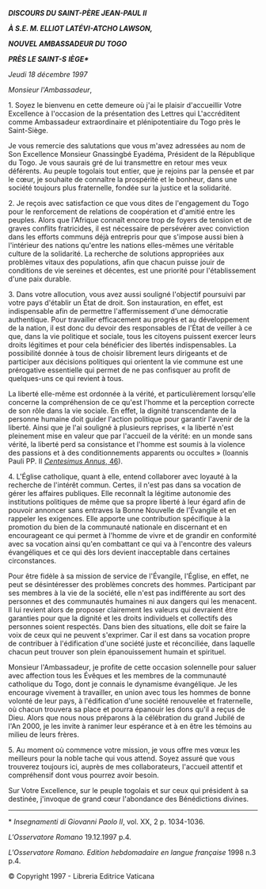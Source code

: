 ***DISCOURS DU SAINT-PÈRE JEAN-PAUL II***

***À S.E. M. ELLIOT LATÉVI-ATCHO LAWSON,***

***NOUVEL AMBASSADEUR DU TOGO***

***PRÈS LE SAINT-S*** ***IÈGE\****

*Jeudi 18 décembre 1997*

*Monsieur l'Ambassadeur*,

1\. Soyez le bienvenu en cette demeure où j'ai le plaisir d'accueillir Votre Excellence à l'occasion de la présentation des Lettres qui L'accréditent comme Ambassadeur extraordinaire et plénipotentiaire du Togo près le Saint-Siège.

Je vous remercie des salutations que vous m'avez adressées au nom de Son Excellence Monsieur Gnassingbé Eyadéma, Président de la République du Togo. Je vous saurais gré de lui transmettre en retour mes veux déférents. Au peuple togolais tout entier, que je rejoins par la pensée et par le cœur, je souhaite de connaître la prospérité et le bonheur, dans une société toujours plus fraternelle, fondée sur la justice et la solidarité.

2\. Je reçois avec satisfaction ce que vous dites de l'engagement du Togo pour le renforcement de relations de coopération et d'amitié entre les peuples. Alors que l'Afrique connaît encore trop de foyers de tension et de graves conflits fratricides, il est nécessaire de persévérer avec conviction dans les efforts communs déjà entrepris pour que s'impose aussi bien à l'intérieur des nations qu'entre les nations elles-mêmes une véritable culture de la solidarité. La recherche de solutions appropriées aux problèmes vitaux des populations, afin que chacun puisse jouir de conditions de vie sereines et décentes, est une priorité pour l'établissement d'une paix durable.

3\. Dans votre allocution, vous avez aussi souligné l'objectif poursuivi par votre pays d'établir un État de droit. Son instauration, en effet, est indispensable afin de permettre l'affermissement d'une démocratie authentique. Pour travailler efficacement au progrès et au développement de la nation, il est donc du devoir des responsables de l'État de veiller à ce que, dans la vie politique et sociale, tous les citoyens puissent exercer leurs droits légitimes et pour cela bénéficier des libertés indispensables. La possibilité donnée à tous de choisir librement leurs dirigeants et de participer aux décisions politiques qui orientent la vie commune est une prérogative essentielle qui permet de ne pas confisquer au profit de quelques-uns ce qui revient à tous.

La liberté elle-même est ordonnée à la vérité, et particulièrement lorsqu'elle concerne la compréhension de ce qu'est l'homme et la perception correcte de son rôle dans la vie sociale. En effet, la dignité transcendante de la personne humaine doit guider l'action politique pour garantir l'avenir de la liberté. Ainsi que je l'ai souligné à plusieurs reprises, « la liberté n'est pleinement mise en valeur que par l'accueil de la vérité: en un monde sans vérité, la liberté perd sa consistance et l'homme est soumis à la violence des passions et à des conditionnements apparents ou occultes » (Ioannis Pauli PP. II [*Centesimus Annus*, 46](http://www.vatican.va/edocs/ITA1214/__P6.HTM)).

4\. L'Église catholique, quant à elle, entend collaborer avec loyauté à la recherche de l'intérêt commun. Certes, il n'est pas dans sa vocation de gérer les affaires publiques. Elle reconnaît la légitime autonomie des institutions politiques de même que sa propre liberté à leur égard afin de pouvoir annoncer sans entraves la Bonne Nouvelle de l'Évangile et en rappeler les exigences. Elle apporte une contribution spécifique à la promotion du bien de la communauté nationale en discernant et en encourageant ce qui permet à l'homme de vivre et de grandir en conformité avec sa vocation ainsi qu'en combattant ce qui va à l'encontre des valeurs évangéliques et ce qui dès lors devient inacceptable dans certaines circonstances.

Pour être fidèle à sa mission de service de l'Évangile, l'Église, en effet, ne peut se désintéresser des problèmes concrets des hommes. Participant par ses membres à la vie de la société, elle n'est pas indifférente au sort des personnes et des communautés humaines ni aux dangers qui les menacent. Il lui revient alors de proposer clairement les valeurs qui devraient être garanties pour que la dignité et les droits individuels et collectifs des personnes soient respectés. Dans bien des situations, elle doit se faire la voix de ceux qui ne peuvent s'exprimer. Car il est dans sa vocation propre de contribuer à l'édification d'une société juste et réconciliée, dans laquelle chacun peut trouver son plein épanouissement humain et spirituel.

Monsieur l'Ambassadeur, je profite de cette occasion solennelle pour saluer avec affection tous les Évêques et les membres de la communauté catholique du Togo, dont je connais le dynamisme évangélique. Je les encourage vivement à travailler, en union avec tous les hommes de bonne volonté de leur pays, à l'édification d'une société renouvelée et fraternelle, où chacun trouvera sa place et pourra épanouir les dons qu'il a reçus de Dieu. Alors que nous nous préparons à la célébration du grand Jubilé de l'An 2000, je les invite à ranimer leur espérance et à en être les témoins au milieu de leurs frères.

5\. Au moment où commence votre mission, je vous offre mes vœux les meilleurs pour la noble tache qui vous attend. Soyez assuré que vous trouverez toujours ici, auprès de mes collaborateurs, l'accueil attentif et compréhensif dont vous pourrez avoir besoin.

Sur Votre Excellence, sur le peuple togolais et sur ceux qui président à sa destinée, j'invoque de grand cœur l'abondance des Bénédictions divines.

* * *

\* *Insegnamenti di Giovanni Paolo II*, vol. XX, 2 p. 1034-1036.

*L'Osservatore Romano* 19.12.1997 p.4.

*L'Osservatore Romano. Edition hebdomadaire en langue française* 1998 n.3 p.4.

© Copyright 1997 - Libreria Editrice Vaticana